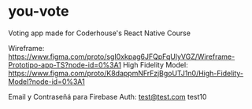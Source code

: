 # you-vote
Voting app made for Coderhouse's React Native Course

Wireframe: https://www.figma.com/proto/sgI0xkpag6JFQpFqUlyVGZ/Wireframe-Prototipo-app-TS?node-id=0%3A1
High Fidelity Model: https://www.figma.com/proto/K8dappmNFrFzjBgoUTJ1n0/High-Fidelity-Model?node-id=0%3A1

Email y Contraseñá para Firebase Auth: test@test.com test10
